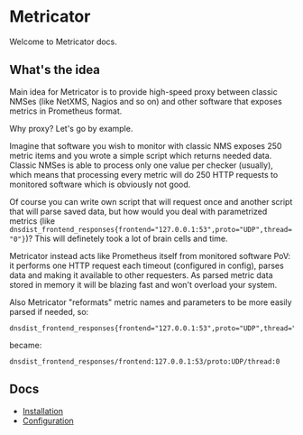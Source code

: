 # Metricator

Welcome to Metricator docs.

## What's the idea

Main idea for Metricator is to provide high-speed proxy between classic NMSes (like NetXMS, Nagios and so on) and other software that exposes metrics in Prometheus format.

Why proxy? Let's go by example.

Imagine that software you wish to monitor with classic NMS exposes 250 metric items and you wrote a simple script which returns needed data. Classic NMSes is able to process only one value per checker (usually), which means that processing every metric will do 250 HTTP requests to monitored software which is obviously not good.

Of course you can write own script that will request once and another script that will parse saved data, but how would you deal with parametrized metrics (like `dnsdist_frontend_responses{frontend="127.0.0.1:53",proto="UDP",thread="0"}`)? This will definetely took a lot of brain cells and time.

Metricator instead acts like Prometheus itself from monitored software PoV: it performs one HTTP request each timeout (configured in config), parses data and making it available to other requesters. As parsed metric data stored in memory it will be blazing fast and won't overload your system.

Also Metricator "reformats" metric names and parameters to be more easily parsed if needed, so:

```
dnsdist_frontend_responses{frontend="127.0.0.1:53",proto="UDP",thread="0"}
```

became:

```
dnsdist_frontend_responses/frontend:127.0.0.1:53/proto:UDP/thread:0
```

## Docs

* [Installation](INSTALL.md)
* [Configuration](CONFIGURE.md)
